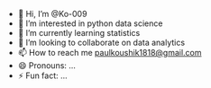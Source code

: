 - 👋 Hi, I’m @Ko-009
- 👀 I’m interested in python data science
- 🌱 I’m currently learning statistics
- 💞️ I’m looking to collaborate on data analytics
- 📫 How to reach me paulkoushik1818@gmail.com
- 😄 Pronouns: ...
- ⚡ Fun fact: ...

<!---
Ko-009/Ko-009 is a ✨ special ✨ repository because its `README.md` (this file) appears on your GitHub profile.
You can click the Preview link to take a look at your changes.
--->
